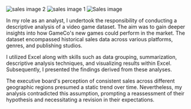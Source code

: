 ![sales image 2](https://github.com/barchibong/Video-game-sales-analysis/assets/144898284/631d4817-8d76-420f-834a-d3d59443f9f4)
![sales image 1](https://github.com/barchibong/Video-game-sales-analysis/assets/144898284/2307fea3-d7a0-4904-97ba-48d040f00b76)
![Sales image](https://github.com/barchibong/Video-game-sales-analysis/assets/144898284/48d02ac2-fbe6-4adc-a61a-cddf5caf4c96)

In my role as an analyst, I undertook the responsibility of conducting a descriptive analysis of a video game dataset. The aim was to gain deeper insights into how GameCo's new games could perform in the market. The dataset encompassed historical sales data across various platforms, genres, and publishing studios.

I utilized Excel along with skills such as data grouping, summarization, descriptive analysis techniques, and visualizing results within Excel. Subsequently, I presented the findings derived from these analyses.

The executive board's perception of consistent sales across different geographic regions presumed a static trend over time. Nevertheless, my analysis contradicted this assumption, prompting a reassessment of their hypothesis and necessitating a revision in their expectations.
